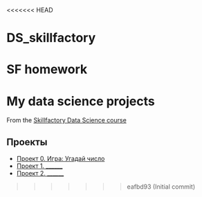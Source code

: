 <<<<<<< HEAD
# DS_skillfactory
SF homework
=======
# My data science projects
From the [Skillfactory Data Science course](https://skillfactory.ru/data-scientist-pro)

## Проекты

* [Проект 0. Игра: Угадай число](https://github.com/Dushka97/sf_data_science/tree/main/project_0)
* [Проект 1. ______](____)
* [Проект 2. ______](____)
>>>>>>> eafbd93 (Initial commit)
